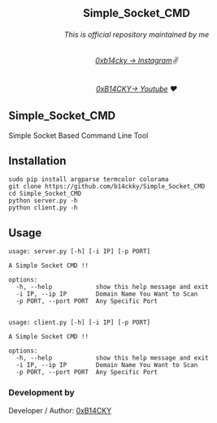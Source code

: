 ##   <p align="center">Simple_Socket_CMD<p align="center"> 

###### <p align="center">*This is official repository maintained by me*
###### <p align="center"> *[0xb14cky → Instagram](https://www.instagram.com/0xb14cky/)✌*
###### <p align="center"> *[0xB14CKY→ Youtube](https://www.youtube.com/channel/UC8bmAXnfIitSouOnhD9bjzA/) ❤️*
  

## Simple_Socket_CMD
 
Simple Socket Based Command Line Tool

## Installation
```
sudo pip install argparse termcolor colorama
git clone https://github.com/b14ckky/Simple_Socket_CMD
cd Simple_Socket_CMD
python server.py -h
python client.py -h
```

## Usage
```
usage: server.py [-h] [-i IP] [-p PORT]

A Simple Socket CMD !!

options:
  -h, --help            show this help message and exit
  -i IP, --ip IP        Domain Name You Want to Scan
  -p PORT, --port PORT  Any Specific Port


usage: client.py [-h] [-i IP] [-p PORT]

A Simple Socket CMD !!

options:
  -h, --help            show this help message and exit
  -i IP, --ip IP        Domain Name You Want to Scan
  -p PORT, --port PORT  Any Specific Port
```

 ### Development by

Developer / Author: [0xB14CKY](https://www.instagram.com/0xb14cky/)

